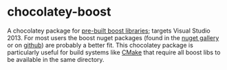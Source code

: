 # chocolatey-boost
A chocolatey package for [pre-built boost libraries](http://sourceforge.net/projects/boost/files/boost-binaries/); 
targets Visual Studio 2013. For most users the boost nuget packages (found in
the [nuget gallery](http://www.nuget.org/packages/boost/) or on
[github](https://github.com/sergey-shandar/getboost)) are probably a better
fit. This chocolatey package is particularly useful for build systems like
[CMake](http://www.cmake.org) that require all boost libs to be available in 
the same directory.

